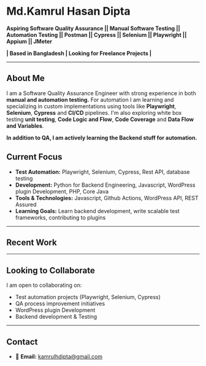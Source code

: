 # Md.Kamrul Hasan Dipta

**Aspiring Software Quality Assurance || Manual Software Testing || Automation Testing || Postman || Cypress || Selenium || Playwright || Appium || JMeter**

**| Based in Bangladesh | Looking for Freelance Projects |**

---

## About Me

I am a Software Quality Assurance Engineer with strong experience in both **manual and automation testing.** For automation I am learning and specializing in custom implementations using tools like **Playwright**, **Selenium**, **Cypress** and **CI/CD** pipelines. I'm also exploring white box testing **unit testing**, **Code Logic and Flow**, **Code Coverage** and **Data Flow and Variables**. 

**In addition to QA, I am actively learning the Backend stuff for automation.**

## Current Focus

- **Test Automation:** Playwright, Selenium, Cypress, Rest API, database testing
- **Development:** Python for Backend Engineering, Javascript, WordPress plugin Development, PHP, Core Java
- **Tools & Technologies:** Javascript, Github Actions, WordPress API, REST Assured
- **Learning Goals:** Learn backend development, write scalable test frameworks, contributing to plugins

---

## Recent Work



---

## Looking to Collaborate 

I am open to collaborating on: 
- Test automation projects (Playwright, Selenium, Cypress)
- QA process improvement initiatives
-  WordPress plugin Development
-  Backend development & Testing

---

## Contact

- 📧 **Email:** kamrulhdipta@gmail.com
